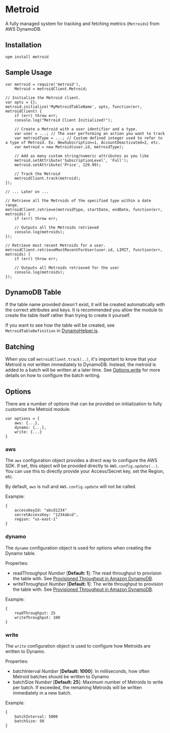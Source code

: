 # Metroid

A fully managed system for tracking and fetching metrics (`Metroids`) from AWS DynamoDB. 

## Installation
```
npm install metroid
```

## Sample Usage

```node
var metroid = require('metroid'),
    Metroid = metroidClient.Metroid;

// Initialize the Metroid client.
var opts = {};
metroid.initialize('MyMetroidTableName', opts, function(err, metroidClient) {
    if (err) throw err;
    console.log("Metroid Client Initialized!");
    
    // Create a Metroid with a user identifier and a type.
    var user = ...; // The user performing an action you want to track
    var metroidType = ...; // Custom defined integer used to refer to a type of Metroid. Ex. NewSubscription=1, AccountDeactivated=2, etc.
    var metroid = new Metroid(user.id, metroidType);
    
    // Add as many custom string/numeric attributes as you like
    metroid.setAttribute('SubscriptionLevel', 'Full');
    metroid.setAttribute('Price', 129.99);
    
    // Track the Metroid
    metroidClient.track(metroid);
});

// ... Later on ...

// Retrieve all the Metroids of the specified type within a date range.
metroidClient.retrieve(metroidType, startDate, endDate, function(err, metroids) {
    if (err) throw err;
    
    // Outputs all the Metroids retrieved
    console.log(metroids);
});

// Retrieve most recent Metroids for a user.
metroidClient.retrieveMostRecentForUser(user.id, LIMIT, function(err, metroids) {
    if (err) throw err;
    
    // Outputs all Metroids retrieved for the user
    console.log(metroids);
});

```

## DynamoDB Table

If the table name provided doesn't exist, it will be created automatically with the correct attributes and keys. It is recommended you allow the module to create the table itself rather than trying to create it yourself. 

If you want to see how the table will be created, see `MetroidTableDefinition` in [DynamoHelper.js](service/DynamoHelper.js).

## Batching

When you call `metroidClient.track(..)`, it's important to know that your Metroid is not written immediately to DynamoDB. Instead, the metroid is added to a batch will be written at a later time. See [Options.write](###write) for more details on how to configure the batch writing.

## Options

There are a number of options that can be provided on initialization to fully customize the Metroid module:

```node
var options = {
    aws: {...},
    dynamo: {...},
    write: {...}
}
```

### aws

The `aws` configuration object provides a direct way to configure the AWS SDK. If set, this object will be provided directly to `AWS.config.update(..)`. You can use this to directly provide your Access/Secret key, set the Region, etc.

By default, `aws` is null and `AWS.config.update` will not be called.

Example:
```
{
    accessKeyId: "abcd1234"
    secretAccessKey: "1234abcd",
    region: "us-east-1"
}
```

### dynamo

The `dynamo` configuration object is used for options when creating the Dynamo table. 

Properties:
- readThroughput *Number* [**Default: 1**]: The read throughput to provision the table with. See [Provisioned Throughput in Amazon DynamoDB](http://docs.aws.amazon.com/amazondynamodb/latest/developerguide/ProvisionedThroughputIntro.html).
- writeThroughput *Number* [**Default: 1**]: The write throughput to provision the table with. See [Provisioned Throughput in Amazon DynamoDB](http://docs.aws.amazon.com/amazondynamodb/latest/developerguide/ProvisionedThroughputIntro.html).

Example:
```
{
    readThroughput: 25
    writeThroughput: 100
}
```

### write

The `write` configuration object is used to configure how Metroids are written to Dynamo.

Properties:
- batchInterval *Number* [**Default: 1000**]: In milliseconds, how often Metroid batches should be written to Dynamo
- batchSize *Number* [**Default: 25**]: Maximum number of Metroids to write per batch. If exceeded, the remaining Metroids will be written immediately in a new batch.

Example:
```
{
    batchInterval: 5000
    batchSize: 50
}
```